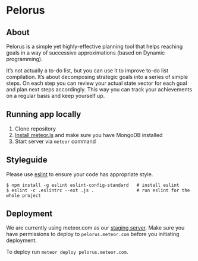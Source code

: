 # Pelorus 

## About
Pelorus is a simple yet highly-effective planning tool that helps reaching goals in a way of
successive approximations (based on Dynamic programming).

It’s not actually a to-do list, but you can use it to improve to-do list compilation. It’s
about decomposing strategic goals into a series of simple steps. On each step you can review
your actual state vector for each goal and plan next steps accordingly. This way you can
track your achievements on a regular basis and keep yourself up.

## Running app locally

1. Clone repository
2. [Install meteor.js](https://www.meteor.com/install) and make sure you have MongoDB installed
3. Start server via `meteor` command

## Styleguide

Please use [eslint](https://github.com/eslint/eslint) to ensure your code has appropriate style.

```
$ npm install -g eslint eslint-config-standard   # install eslint
$ eslint -c .eslintrc --ext .js .                # run eslint for the whole project
```


## Deployment

We are currently using meteor.com as our [staging server](http://pelorus.meteor.com). Make sure you
have permissions to deploy to `pelorus.meteor.com` before you initiating deployment.

To deploy run `meteor deploy pelorus.meteor.com`.

